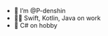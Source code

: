- 👋 I’m @P-denshin
- 👩‍💻 Swift, Kotlin, Java on work
- 🐏 C# on hobby

<!---
P-denshin/P-denshin is a ✨ special ✨ repository because its `README.md` (this file) appears on your GitHub profile.
You can click the Preview link to take a look at your changes.
--->
